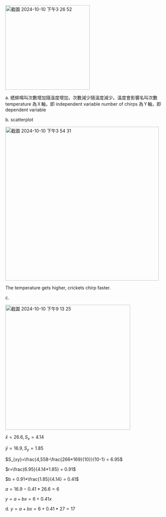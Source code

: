 <img width="265" alt="截圖 2024-10-10 下午3 26 52" src="https://github.com/user-attachments/assets/608819df-14a8-4db0-ac25-9f4fabe9a582">

a.  蟋蟀鳴叫次數增加隨溫度增加，次數減少隨溫度減少。溫度會影響名叫次數
    temperature 為Ｘ軸，即 independent variable 
    number of chirps 為Ｙ軸，即 dependent variable  

b.  scatterplot 

<img width="482" alt="截圖 2024-10-10 下午3 54 31" src="https://github.com/user-attachments/assets/44d27f0f-0492-4423-96eb-5fdebd987b0e">

The temperature gets higher, crickets chirp faster.

c.

<img width="392" alt="截圖 2024-10-10 下午9 13 25" src="https://github.com/user-attachments/assets/f767cd5d-8b2f-4c8b-a62b-2a82a49c4e7d">

$\bar{x}= 26.6, S_{x} = 4.14$

   $\bar{y}= 16.9, S_{y} = 1.85$
   
   $S_{xy}=\frac{4,558-\frac{266*169}{10}}{10-1} = 6.95$

   $r=\frac{6.95}{4.14*1.85} = 0.91$

   $b = 0.91*\frac{1.85}{4.14} = 0.41$

   $a = 16.9 - 0.41*26.6 = 6$

   $y = a + bx = 6 + 0.41x$
   
d. $y = a + bx = 6 + 0.41* 27 = 17$


